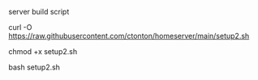 server build script

curl -O https://raw.githubusercontent.com/ctonton/homeserver/main/setup2.sh

chmod +x setup2.sh

bash setup2.sh
